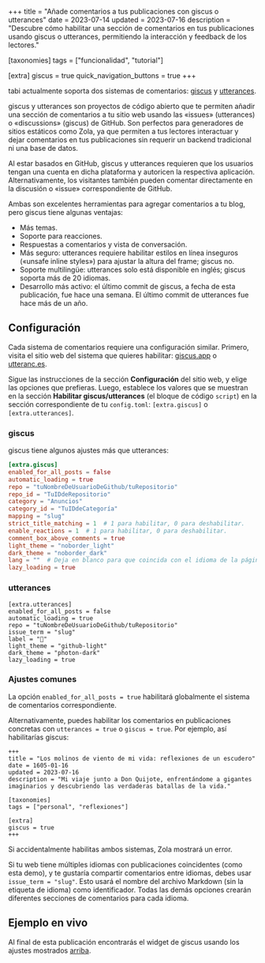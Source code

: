 +++
title = "Añade comentarios a tus publicaciones con giscus o utterances"
date = 2023-07-14
updated = 2023-07-16
description = "Descubre cómo habilitar una sección de comentarios en tus publicaciones usando giscus o utterances, permitiendo la interacción y feedback de los lectores."

[taxonomies]
tags = ["funcionalidad", "tutorial"]

[extra]
giscus = true
quick_navigation_buttons = true
+++

tabi actualmente soporta dos sistemas de comentarios: [giscus](https://giscus.app/es) y [utterances](https://utteranc.es/).

giscus y utterances son proyectos de código abierto que te permiten añadir una sección de comentarios a tu sitio web usando las «issues» (utterances) o «discussions» (giscus) de GitHub. Son perfectos para generadores de sitios estáticos como Zola, ya que permiten a tus lectores interactuar y dejar comentarios en tus publicaciones sin requerir un backend tradicional ni una base de datos.

Al estar basados en GitHub, giscus y utterances requieren que los usuarios tengan una cuenta en dicha plataforma y autoricen la respectiva aplicación. Alternativamente, los visitantes también pueden comentar directamente en la discusión o «issue» correspondiente de GitHub.

Ambas son excelentes herramientas para agregar comentarios a tu blog, pero giscus tiene algunas ventajas:
- Más temas.
- Soporte para reacciones.
- Respuestas a comentarios y vista de conversación.
- Más seguro: utterances requiere habilitar estilos en línea inseguros («unsafe inline styles») para ajustar la altura del frame; giscus no.
- Soporte multilingüe: utterances solo está disponible en inglés; giscus soporta más de 20 idiomas.
- Desarrollo más activo: el último commit de giscus, a fecha de esta publicación, fue hace una semana. El último commit de utterances fue hace más de un año.

## Configuración

Cada sistema de comentarios requiere una configuración similar. Primero, visita el sitio web del sistema que quieres habilitar: [giscus.app](https://giscus.app/es) o [utteranc.es](https://utteranc.es/).

Sigue las instrucciones de la sección **Configuración** del sitio web, y elige las opciones que prefieras. Luego, establece los valores que se muestran en la sección **Habilitar giscus/utterances** (el bloque de código `script`) en la sección correspondiente de tu `config.toml`: `[extra.giscus]` o `[extra.utterances]`.

### giscus

giscus tiene algunos ajustes más que utterances:

```toml
[extra.giscus]
enabled_for_all_posts = false
automatic_loading = true
repo = "tuNombreDeUsuarioDeGithub/tuRepositorio"
repo_id = "TuIDdeRepositorio"
category = "Anuncios"
category_id = "TuIDdeCategoría"
mapping = "slug"
strict_title_matching = 1  # 1 para habilitar, 0 para deshabilitar.
enable_reactions = 1  # 1 para habilitar, 0 para deshabilitar.
comment_box_above_comments = true
light_theme = "noborder_light"
dark_theme = "noborder_dark"
lang = ""  # Deja en blanco para que coincida con el idioma de la página.
lazy_loading = true
```

### utterances

```
[extra.utterances]
enabled_for_all_posts = false
automatic_loading = true
repo = "tuNombreDeUsuarioDeGithub/tuRepositorio"
issue_term = "slug"
label = "💬"
light_theme = "github-light"
dark_theme = "photon-dark"
lazy_loading = true
```

### Ajustes comunes

La opción `enabled_for_all_posts = true` habilitará globalmente el sistema de comentarios correspondiente.

Alternativamente, puedes habilitar los comentarios en publicaciones concretas con `utterances = true` o `giscus = true`. Por ejemplo, así habilitarías giscus:

```toml,hl_lines=09-10
+++
title = "Los molinos de viento de mi vida: reflexiones de un escudero"
date = 1605-01-16
updated = 2023-07-16
description = "Mi viaje junto a Don Quijote, enfrentándome a gigantes imaginarios y descubriendo las verdaderas batallas de la vida."

[taxonomies]
tags = ["personal", "reflexiones"]

[extra]
giscus = true
+++
```

Si accidentalmente habilitas ambos sistemas, Zola mostrará un error.

Si tu web tiene múltiples idiomas con publicaciones coincidentes (como esta demo), y te gustaría compartir comentarios entre idiomas, debes usar `issue_term = "slug"`. Esto usará el nombre del archivo Markdown (sin la etiqueta de idioma) como identificador. Todas las demás opciones crearán diferentes secciones de comentarios para cada idioma.


## Ejemplo en vivo

Al final de esta publicación encontrarás el widget de giscus usando los ajustes mostrados [arriba](#giscus).

